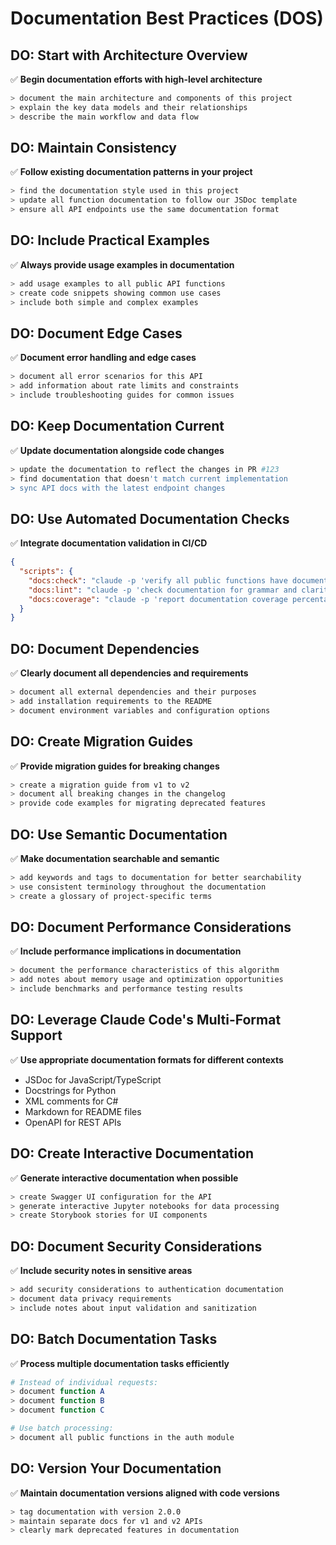 # Documentation Best Practices (DOS)

## DO: Start with Architecture Overview

✅ **Begin documentation efforts with high-level architecture**
```bash
> document the main architecture and components of this project
> explain the key data models and their relationships
> describe the main workflow and data flow
```

## DO: Maintain Consistency

✅ **Follow existing documentation patterns in your project**
```bash
> find the documentation style used in this project
> update all function documentation to follow our JSDoc template
> ensure all API endpoints use the same documentation format
```

## DO: Include Practical Examples

✅ **Always provide usage examples in documentation**
```bash
> add usage examples to all public API functions
> create code snippets showing common use cases
> include both simple and complex examples
```

## DO: Document Edge Cases

✅ **Document error handling and edge cases**
```bash
> document all error scenarios for this API
> add information about rate limits and constraints
> include troubleshooting guides for common issues
```

## DO: Keep Documentation Current

✅ **Update documentation alongside code changes**
```bash
> update the documentation to reflect the changes in PR #123
> find documentation that doesn't match current implementation
> sync API docs with the latest endpoint changes
```

## DO: Use Automated Documentation Checks

✅ **Integrate documentation validation in CI/CD**
```json
{
  "scripts": {
    "docs:check": "claude -p 'verify all public functions have documentation'",
    "docs:lint": "claude -p 'check documentation for grammar and clarity issues'",
    "docs:coverage": "claude -p 'report documentation coverage percentage'"
  }
}
```

## DO: Document Dependencies

✅ **Clearly document all dependencies and requirements**
```bash
> document all external dependencies and their purposes
> add installation requirements to the README
> document environment variables and configuration options
```

## DO: Create Migration Guides

✅ **Provide migration guides for breaking changes**
```bash
> create a migration guide from v1 to v2
> document all breaking changes in the changelog
> provide code examples for migrating deprecated features
```

## DO: Use Semantic Documentation

✅ **Make documentation searchable and semantic**
```bash
> add keywords and tags to documentation for better searchability
> use consistent terminology throughout the documentation
> create a glossary of project-specific terms
```

## DO: Document Performance Considerations

✅ **Include performance implications in documentation**
```bash
> document the performance characteristics of this algorithm
> add notes about memory usage and optimization opportunities
> include benchmarks and performance testing results
```

## DO: Leverage Claude Code's Multi-Format Support

✅ **Use appropriate documentation formats for different contexts**
- JSDoc for JavaScript/TypeScript
- Docstrings for Python
- XML comments for C#
- Markdown for README files
- OpenAPI for REST APIs

## DO: Create Interactive Documentation

✅ **Generate interactive documentation when possible**
```bash
> create Swagger UI configuration for the API
> generate interactive Jupyter notebooks for data processing
> create Storybook stories for UI components
```

## DO: Document Security Considerations

✅ **Include security notes in sensitive areas**
```bash
> add security considerations to authentication documentation
> document data privacy requirements
> include notes about input validation and sanitization
```

## DO: Batch Documentation Tasks

✅ **Process multiple documentation tasks efficiently**
```bash
# Instead of individual requests:
> document function A
> document function B
> document function C

# Use batch processing:
> document all public functions in the auth module
```

## DO: Version Your Documentation

✅ **Maintain documentation versions aligned with code versions**
```bash
> tag documentation with version 2.0.0
> maintain separate docs for v1 and v2 APIs
> clearly mark deprecated features in documentation
```